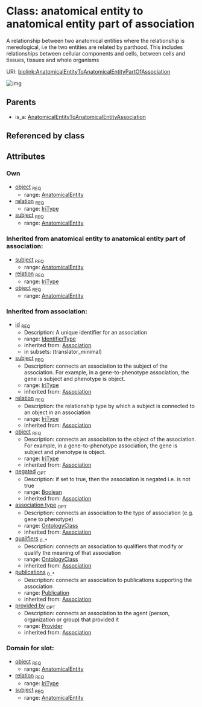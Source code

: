 # Class: anatomical entity to anatomical entity part of association


A relationship between two anatomical entities where the relationship is mereological, i.e the two entities are related by parthood. This includes relationships between cellular components and cells, between cells and tissues, tissues and whole organisms

URI: [biolink:AnatomicalEntityToAnatomicalEntityPartOfAssociation](https://w3id.org/biolink/vocab/AnatomicalEntityToAnatomicalEntityPartOfAssociation)

![img](http://yuml.me/diagram/nofunky;dir:TB/class/\[Provider]<provided%20by(i)%200..1-%20\[AnatomicalEntityToAnatomicalEntityPartOfAssociation|relation:iri_type;id(i):identifier_type;negated(i):boolean%20%3F],%20\[Publication]<publications(i)%200..*-%20\[AnatomicalEntityToAnatomicalEntityPartOfAssociation],%20\[OntologyClass]<qualifiers(i)%200..*-%20\[AnatomicalEntityToAnatomicalEntityPartOfAssociation],%20\[OntologyClass]<association%20type(i)%200..1-%20\[AnatomicalEntityToAnatomicalEntityPartOfAssociation],%20\[AnatomicalEntity]<object%201..1-%20\[AnatomicalEntityToAnatomicalEntityPartOfAssociation],%20\[AnatomicalEntity]<subject%201..1-%20\[AnatomicalEntityToAnatomicalEntityPartOfAssociation],%20\[AnatomicalEntityToAnatomicalEntityAssociation]^-\[AnatomicalEntityToAnatomicalEntityPartOfAssociation])
## Parents

 *  is_a: [AnatomicalEntityToAnatomicalEntityAssociation](AnatomicalEntityToAnatomicalEntityAssociation.md)
## Referenced by class

## Attributes

### Own

 * [object](anatomical_entity_to_anatomical_entity_part_of_association_object.md)  <sub>REQ</sub>
    * range: [AnatomicalEntity](AnatomicalEntity.md)
 * [relation](anatomical_entity_to_anatomical_entity_part_of_association_relation.md)  <sub>REQ</sub>
    * range: [IriType](IriType.md)
 * [subject](anatomical_entity_to_anatomical_entity_part_of_association_subject.md)  <sub>REQ</sub>
    * range: [AnatomicalEntity](AnatomicalEntity.md)
### Inherited from anatomical entity to anatomical entity part of association:

 * [subject](anatomical_entity_to_anatomical_entity_part_of_association_subject.md)  <sub>REQ</sub>
    * range: [AnatomicalEntity](AnatomicalEntity.md)
 * [relation](anatomical_entity_to_anatomical_entity_part_of_association_relation.md)  <sub>REQ</sub>
    * range: [IriType](IriType.md)
 * [object](anatomical_entity_to_anatomical_entity_part_of_association_object.md)  <sub>REQ</sub>
    * range: [AnatomicalEntity](AnatomicalEntity.md)
### Inherited from association:

 * [id](association_id.md)  <sub>REQ</sub>
    * Description: A unique identifier for an association
    * range: [IdentifierType](IdentifierType.md)
    * inherited from: [Association](Association.md)
    * in subsets: (translator_minimal)
 * [subject](subject.md)  <sub>REQ</sub>
    * Description: connects an association to the subject of the association. For example, in a gene-to-phenotype association, the gene is subject and phenotype is object.
    * range: [IriType](IriType.md)
    * inherited from: [Association](Association.md)
 * [relation](relation.md)  <sub>REQ</sub>
    * Description: the relationship type by which a subject is connected to an object in an association
    * range: [IriType](IriType.md)
    * inherited from: [Association](Association.md)
 * [object](object.md)  <sub>REQ</sub>
    * Description: connects an association to the object of the association. For example, in a gene-to-phenotype association, the gene is subject and phenotype is object.
    * range: [IriType](IriType.md)
    * inherited from: [Association](Association.md)
 * [negated](negated.md)  <sub>OPT</sub>
    * Description: if set to true, then the association is negated i.e. is not true
    * range: [Boolean](Boolean.md)
    * inherited from: [Association](Association.md)
 * [association type](association_type.md)  <sub>OPT</sub>
    * Description: connects an association to the type of association (e.g. gene to phenotype)
    * range: [OntologyClass](OntologyClass.md)
    * inherited from: [Association](Association.md)
 * [qualifiers](qualifiers.md)  <sub>0..*</sub>
    * Description: connects an association to qualifiers that modify or qualify the meaning of that association
    * range: [OntologyClass](OntologyClass.md)
    * inherited from: [Association](Association.md)
 * [publications](publications.md)  <sub>0..*</sub>
    * Description: connects an association to publications supporting the association
    * range: [Publication](Publication.md)
    * inherited from: [Association](Association.md)
 * [provided by](provided_by.md)  <sub>OPT</sub>
    * Description: connects an association to the agent (person, organization or group) that provided it
    * range: [Provider](Provider.md)
    * inherited from: [Association](Association.md)
### Domain for slot:

 * [object](anatomical_entity_to_anatomical_entity_part_of_association_object.md)  <sub>REQ</sub>
    * range: [AnatomicalEntity](AnatomicalEntity.md)
 * [relation](anatomical_entity_to_anatomical_entity_part_of_association_relation.md)  <sub>REQ</sub>
    * range: [IriType](IriType.md)
 * [subject](anatomical_entity_to_anatomical_entity_part_of_association_subject.md)  <sub>REQ</sub>
    * range: [AnatomicalEntity](AnatomicalEntity.md)
